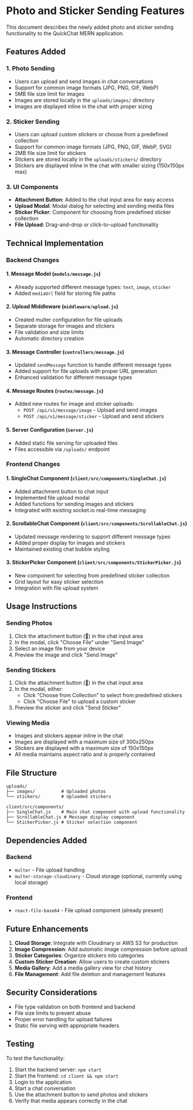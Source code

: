 # Photo and Sticker Sending Features

This document describes the newly added photo and sticker sending functionality to the QuickChat MERN application.

## Features Added

### 1. Photo Sending
- Users can upload and send images in chat conversations
- Support for common image formats (JPG, PNG, GIF, WebP)
- 5MB file size limit for images
- Images are stored locally in the `uploads/images/` directory
- Images are displayed inline in the chat with proper sizing

### 2. Sticker Sending
- Users can upload custom stickers or choose from a predefined collection
- Support for common image formats (JPG, PNG, GIF, WebP, SVG)
- 2MB file size limit for stickers
- Stickers are stored locally in the `uploads/stickers/` directory
- Stickers are displayed inline in the chat with smaller sizing (150x150px max)

### 3. UI Components
- **Attachment Button**: Added to the chat input area for easy access
- **Upload Modal**: Modal dialog for selecting and sending media files
- **Sticker Picker**: Component for choosing from predefined sticker collection
- **File Upload**: Drag-and-drop or click-to-upload functionality

## Technical Implementation

### Backend Changes

#### 1. Message Model (`models/message.js`)
- Already supported different message types: `text`, `image`, `sticker`
- Added `mediaUrl` field for storing file paths

#### 2. Upload Middleware (`middleware/upload.js`)
- Created multer configuration for file uploads
- Separate storage for images and stickers
- File validation and size limits
- Automatic directory creation

#### 3. Message Controller (`controllers/message.js`)
- Updated `sendMessage` function to handle different message types
- Added support for file uploads with proper URL generation
- Enhanced validation for different message types

#### 4. Message Routes (`routes/message.js`)
- Added new routes for image and sticker uploads:
  - `POST /api/v1/message/image` - Upload and send images
  - `POST /api/v1/message/sticker` - Upload and send stickers

#### 5. Server Configuration (`server.js`)
- Added static file serving for uploaded files
- Files accessible via `/uploads/` endpoint

### Frontend Changes

#### 1. SingleChat Component (`client/src/components/SingleChat.js`)
- Added attachment button to chat input
- Implemented file upload modal
- Added functions for sending images and stickers
- Integrated with existing socket.io real-time messaging

#### 2. ScrollableChat Component (`client/src/components/ScrollableChat.js`)
- Updated message rendering to support different message types
- Added proper display for images and stickers
- Maintained existing chat bubble styling

#### 3. StickerPicker Component (`client/src/components/StickerPicker.js`)
- New component for selecting from predefined sticker collection
- Grid layout for easy sticker selection
- Integration with file upload system

## Usage Instructions

### Sending Photos
1. Click the attachment button (📎) in the chat input area
2. In the modal, click "Choose File" under "Send Image"
3. Select an image file from your device
4. Preview the image and click "Send Image"

### Sending Stickers
1. Click the attachment button (📎) in the chat input area
2. In the modal, either:
   - Click "Choose from Collection" to select from predefined stickers
   - Click "Choose File" to upload a custom sticker
3. Preview the sticker and click "Send Sticker"

### Viewing Media
- Images and stickers appear inline in the chat
- Images are displayed with a maximum size of 300x250px
- Stickers are displayed with a maximum size of 150x150px
- All media maintains aspect ratio and is properly contained

## File Structure

```
uploads/
├── images/          # Uploaded photos
└── stickers/        # Uploaded stickers

client/src/components/
├── SingleChat.js    # Main chat component with upload functionality
├── ScrollableChat.js # Message display component
└── StickerPicker.js # Sticker selection component
```

## Dependencies Added

### Backend
- `multer` - File upload handling
- `multer-storage-cloudinary` - Cloud storage (optional, currently using local storage)

### Frontend
- `react-file-base64` - File upload component (already present)

## Future Enhancements

1. **Cloud Storage**: Integrate with Cloudinary or AWS S3 for production
2. **Image Compression**: Add automatic image compression before upload
3. **Sticker Categories**: Organize stickers into categories
4. **Custom Sticker Creation**: Allow users to create custom stickers
5. **Media Gallery**: Add a media gallery view for chat history
6. **File Management**: Add file deletion and management features

## Security Considerations

- File type validation on both frontend and backend
- File size limits to prevent abuse
- Proper error handling for upload failures
- Static file serving with appropriate headers

## Testing

To test the functionality:
1. Start the backend server: `npm start`
2. Start the frontend: `cd client && npm start`
3. Login to the application
4. Start a chat conversation
5. Use the attachment button to send photos and stickers
6. Verify that media appears correctly in the chat

